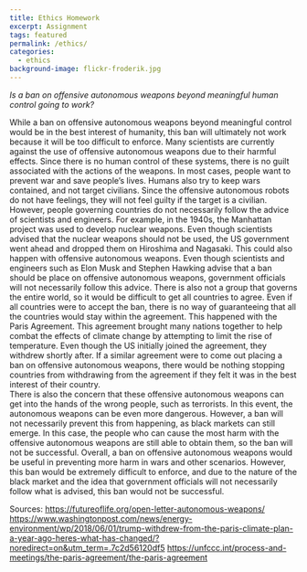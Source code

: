 ```yaml
---
title: Ethics Homework
excerpt: Assignment
tags: featured
permalink: /ethics/
categories:
  - ethics
background-image: flickr-froderik.jpg
---
```

*Is a ban on offensive autonomous weapons beyond meaningful human control going to work?*

  While a ban on offensive autonomous weapons beyond meaningful control would be in the best interest of humanity, this ban will ultimately not work because it will be too difficult to enforce. Many scientists are currently against the use of offensive autonomous weapons due to their harmful effects. Since there is no human control of these systems, there is no guilt associated with the actions of the weapons. In most cases, people want to prevent war and save people’s lives. Humans also try to keep wars contained, and not target civilians. Since the offensive autonomous robots do not have feelings, they will not feel guilty if the target is a civilian.
  However, people governing countries do not necessarily follow the advice of scientists and engineers. For example, in the 1940s, the Manhattan project was used to develop nuclear weapons. Even though scientists advised that the nuclear weapons should not be used, the US government went ahead and dropped them on Hiroshima and Nagasaki. This could also happen with offensive autonomous weapons. Even though scientists and engineers such as Elon Musk and Stephen Hawking advise that a ban should be place on offensive autonomous weapons, government officials will not necessarily follow this advice.
  There is also not a group that governs the entire world, so it would be difficult to get all countries to agree. Even if all countries were to accept the ban, there is no way of guaranteeing that all the countries would stay within the agreement. This happened with the Paris Agreement. This agreement brought many nations together to help combat the effects of climate change by attempting to limit the rise of temperature. Even though the US initially joined the agreement, they withdrew shortly after. If a similar agreement were to come out placing a ban on offensive autonomous weapons, there would be nothing stopping countries from withdrawing from the agreement if they felt it was in the best interest of their country.  
  There is also the concern that these offensive autonomous weapons can get into the hands of the wrong people, such as terrorists. In this event, the autonomous weapons can be even more dangerous. However, a ban will not necessarily prevent this from happening, as black markets can still emerge. In this case, the people who can cause the most harm with the offensive autonomous weapons are still able to obtain them, so the ban will not be successful. 
  Overall, a ban on offensive autonomous weapons would be useful in preventing more harm in wars and other scenarios. However, this ban would be extremely difficult to enforce, and due to the nature of the black market and the idea that government officials will not necessarily follow what is advised, this ban would not be successful. 


Sources:
https://futureoflife.org/open-letter-autonomous-weapons/
https://www.washingtonpost.com/news/energy-environment/wp/2018/06/01/trump-withdrew-from-the-paris-climate-plan-a-year-ago-heres-what-has-changed/?noredirect=on&utm_term=.7c2d56120df5
https://unfccc.int/process-and-meetings/the-paris-agreement/the-paris-agreement
